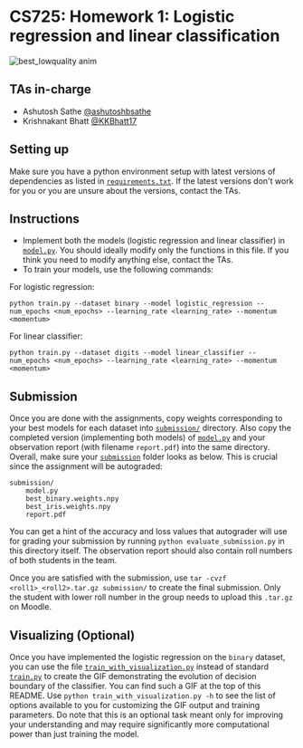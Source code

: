 # CS725: Homework 1: Logistic regression and linear classification

![best_lowquality anim](https://github.com/ashutoshbsathe/cs725-hw/assets/22210756/9456c49b-cc33-48ff-8b4a-831b27322392)

## TAs in-charge
* Ashutosh Sathe [@ashutoshbsathe](https://github.com/ashutoshbsathe)
* Krishnakant Bhatt [@KKBhatt17](https://github.com/KKBhatt17)

## Setting up
Make sure you have a python environment setup with latest versions of dependencies as listed in [`requirements.txt`](requirements.txt). If the latest versions don't work for you or you are unsure about the versions, contact the TAs.

## Instructions
* Implement both the models (logistic regression and linear classifier) in [`model.py`](model.py). You should ideally modify only the functions in this file. If you think you need to modify anything else, contact the TAs.
* To train your models, use the following commands:

For logistic regression:
```
python train.py --dataset binary --model logistic_regression --num_epochs <num_epochs> --learning_rate <learning_rate> --momentum <momentum>
```

For linear classifier:
```
python train.py --dataset digits --model linear_classifier --num_epochs <num_epochs> --learning_rate <learning_rate> --momentum <momentum>
```

## Submission
Once you are done with the assignments, copy weights corresponding to your best models for each dataset into [`submission/`](submission/) directory. Also copy the completed version (implementing both models) of [`model.py`](model.py) and your observation report (with filename `report.pdf`) into the same directory. Overall, make sure your [`submission`](submission/) folder looks as below. This is crucial since the assignment will be autograded:
```
submission/
    model.py
    best_binary.weights.npy
    best_iris.weights.npy
    report.pdf
```
You can get a hint of the accuracy and loss values that autograder will use for grading your submission by running `python evaluate_submission.py` in this directory itself. The observation report should also contain roll numbers of both students in the team.

Once you are satisfied with the submission, use `tar -cvzf <roll1>_<roll2>.tar.gz submission/` to create the final submission. Only the student with lower roll number in the group needs to upload this `.tar.gz` on Moodle.

## Visualizing (Optional)
Once you have implemented the logistic regression on the `binary` dataset, you can use the file [`train_with_visualization.py`](train_with_visualization.py) instead of standard [`train.py`](train.py) to create the GIF demonstrating the evolution of decision boundary of the classifier. You can find such a GIF at the top of this README. Use `python train_with_visualization.py -h` to see the list of options available to you for customizing the GIF output and training parameters. Do note that this is an optional task meant only for improving your understanding and may require significantly more computational power than just training the model. 
